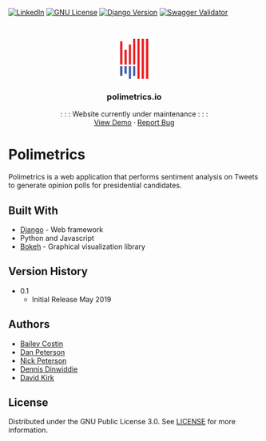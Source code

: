 [![LinkedIn][linkedin-shield]][linkedin-url]
[![GNU License][license-shield]][license-url]
[![Django Version][django-shield]][django-url]
[![Swagger Validator][swag-shield]][django-url]

<!-- PROJECT LOGO -->
<br />
<p align="center">
  <a href="http://www.polimetrics.io/">
    <img src="static/img/logo.png" alt="Logo" width="80" height="80">
  </a>

  <h3 align="center">polimetrics.io</h3>

  <p align="center">
    : : : Website currently under maintenance : : :
    <br />
    <a href="">View Demo</a>
    ·
    <a href="https://github.com/polimetrics/polimetrics">Report Bug</a>
  </p>
</p>

# Polimetrics
Polimetrics is a web application that performs sentiment analysis on Tweets to generate opinion polls for presidential candidates.

## Built With
- [Django](https://www.djangoproject.com/) - Web framework
- Python and Javascript
- [Bokeh](https://bokeh.pydata.org/en/latest/) - Graphical visualization library

## Version History
- 0.1 
    * Initial Release May 2019

## Authors
- [Bailey Costin](https://www.linkedin.com/in/bailey-costin-7745b8179/)
- [Dan Peterson](https://www.linkedin.com/in/daniel-m-peterson/)
- [Nick Peterson](https://www.linkedin.com/in/nick-m-peterson/)
- [Dennis Dinwiddie](https://www.linkedin.com/in/dennis-dinwiddie-299366181/)
- [David Kirk](https://www.linkedin.com/in/david-kirk-525813181/)

## License
Distributed under the GNU Public License 3.0. See [LICENSE](LICENSE.md) for more information.

[license-shield]: https://img.shields.io/badge/license-GNU-blue.svg
[license-url]: https://choosealicense.com/licenses/gpl-3.0/
[linkedin-shield]: https://img.shields.io/badge/-LinkedIn-black.svg?style=flat-square&logo=linkedin&colorB=555
[linkedin-url]: https://www.linkedin.com/in/daniel-m-peterson/
[django-shield]: https://img.shields.io/badge/django_version-2.2.1-blueviolet.svg
[django-url]: https://www.djangoproject.com/
[swag-shield]: https://img.shields.io/swagger/valid/2.0/https/raw.githubusercontent.com%2FOAI%2FOpenAPI-Specification%2Fmaster%2Fexamples%2Fv2.0%2Fjson%2Fpetstore-expanded.json.svg
[swag-url]: http://www.peterson-dev.com/

